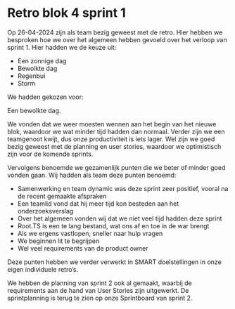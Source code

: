 # Retro blok 4 sprint 1

Op 26-04-2024 zijn als team bezig geweest met de retro. Hier hebben we besproken hoe we over het algemeen hebben gevoeld over het verloop van sprint 1. Hier hadden we de keuze uit:

- Een zonnige dag
- Bewolkte dag
- Regenbui
- Storm
    
We hadden gekozen voor:

Een bewolkte dag.
 
We vonden dat we weer moesten wennen aan het begin van het nieuwe blok, waardoor we wat minder tijd hadden dan normaal. Verder zijn we een teamgenoot kwijt, dus onze productiviteit is iets lager. Wel zijn we goed bezig geweest met de planning en user stories, waardoor we optimistisch zijn voor de komende sprints.

Vervolgens benoemde we gezamenlijk punten die we beter of minder goed vonden gaan. Wij hadden als team deze punten benoemd:
-	Samenwerking en team dynamic was deze sprint zeer positief, vooral na de recent gemaakte afspraken
-	Een teamlid vond dat hij meer tijd kon besteden aan het onderzoeksverslag
-	Over het algemeen vonden wij dat we niet veel tijd hadden deze sprint
-	Root.TS is een te lang bestand, wat ons af en toe in de war brengt
-	Als we ergens vastlopen, sneller naar hulp vragen
-	We beginnen lit te begrijpen
-	Wel veel requirements van de product owner

Deze punten hebben we verder verwerkt in SMART doelstellingen in onze eigen individuele retro’s.

We hebben de planning van sprint 2 ook al gemaakt, waarbij de requirements aan de hand van User Stories zijn uitgewerkt. De sprintplanning is terug te zien op onze Sprintboard van sprint 2.


